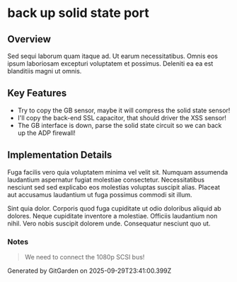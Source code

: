 # back up solid state port

## Overview
Sed sequi laborum quam itaque ad. Ut earum necessitatibus. Omnis eos ipsum laboriosam excepturi voluptatem et possimus. Deleniti ea ea est blanditiis magni ut omnis.

## Key Features
- Try to copy the GB sensor, maybe it will compress the solid state sensor!
- I'll copy the back-end SSL capacitor, that should driver the XSS sensor!
- The GB interface is down, parse the solid state circuit so we can back up the ADP firewall!

## Implementation Details
Fuga facilis vero quia voluptatem minima vel velit sit. Numquam assumenda laudantium aspernatur fugiat molestiae consectetur. Necessitatibus nesciunt sed sed explicabo eos molestias voluptas suscipit alias. Placeat aut accusamus laudantium ut fuga possimus commodi sit illum.
 Sint quia dolor. Corporis quod fuga cupiditate ut odio doloribus aliquid ab dolores. Neque cupiditate inventore a molestiae. Officiis laudantium non nihil. Vero nobis suscipit dolorem unde. Consequatur nesciunt quo ut.

### Notes
> We need to connect the 1080p SCSI bus!

Generated by GitGarden on 2025-09-29T23:41:00.399Z